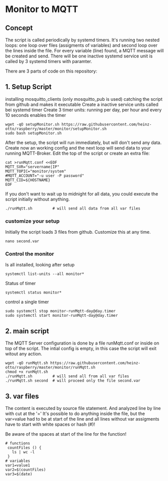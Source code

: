 # Monitor to MQTT
## Concept
The script is called periodically by systemd timers. It's running two nested loops: one loop over files (assigments of variables) and second loop over the lines inside the file. 
For every variable (line) found, a MQTT message will be created and send.
There will be one inactive systemd service unit is called by 3 systemd timers with paramter.

There are 3 parts of code on this repository: 
## 1. Setup Script
installing mosquitto_clients (only mosquitto_pub is used)
catching the script from github and makes it executable
Create a inactive service units called bei systemd timer
Create 3 timer units: running per day, per hour and every 10 seconds
enables the timer

```
wget -qO setupMonitor.sh https://raw.githubusercontent.com/heinz-otto/raspberry/master/monitor/setupMonitor.sh
sudo bash setupMonitor.sh
```
After the setup, the script will run immediately, but will don't send any data.
Create now an working config and the next loop will send data to your running MQTT-Broker. Edit the top of the script or create an extra file:
```
cat >runMqtt.conf <<EOF
MQTT_SVR="servername|IP"
MQTT_TOPIC="monitor/system"
#MQTT_ACCOUNT="-u user -P password"
MQTT_CID=${HOSTNAME}
EOF
```
If you don't want to wait up to midnight for all data, you could execute the script initially without anything.
```
./runMqtt.sh         # will send all data from all var files
```
### customize your setup
Initially the script loads 3 files from github. Customize this at any time. 
```
nano second.var
```

### Control the monitor
Is all installed, looking after setup
```
systemctl list-units --all monitor*
```
Status of timer
```
systemctl status monitor*
```
control a single timer
```
sudo systemctl stop monitor-runMqtt-day@day.timer
sudo systemctl start monitor-runMqtt-day@day.timer
```
## 2. main script 
The MQTT Server configuration is done by a file runMqtt.conf or inside on top of the script. The intial config is empty, in this case the script will exit witout any action.

```
wget -qO runMqtt.sh https://raw.githubusercontent.com/heinz-otto/raspberry/master/monitor/runMqtt.sh
chmod +x runMqtt.sh
./runMqtt.sh         # will send all from all var files
./runMqtt.sh second  # will proceed only the file second.var
```
## 3. var files
The content is executed by source file statement. And analyzed line by line with cut at the '='
It's possible to do anything inside the file, but the var=value had to be at start of the line and all lines without var assigments have to start with white spaces or hash (#)!

Be aware of the spaces at start of the line for the function!
```
# functions
 countFiles () {
   ls | wc -l
 }
# variables
var1=value1
var2=$(countFiles)
var3=$(date)
```

